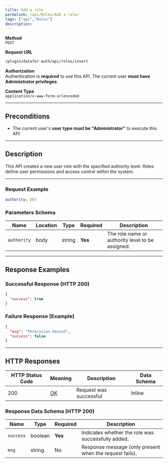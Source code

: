 ```yaml
---
title: Add a role
permalink: /api/Roles/Add a role/
tags: ["api","Roles"]
description: 
---
```


**Method**  
`POST`

**Request URL**
```html
/plugin/datafor-auth/api/roles/insert
```

**Authorization**  
Authentication is **required** to use this API. The current user **must have Administrator privileges**.

**Content Type**  
`application/x-www-form-urlencoded`

---

## **Preconditions**
- The current user's **user type must be "Administrator"** to execute this API.

---

## **Description**
This API creates a new user role with the specified authority level. Roles define user permissions and access control within the system.

---

### **Request Example**
```yaml
authority: DEV
```

### **Parameters Schema**

| Name        | Location | Type   | Required | Description |
|------------|----------|--------|----------|-------------|
| `authority` | body    | string | **Yes**  | The role name or authority level to be assigned. |

---

## **Response Examples**

### **Successful Response (HTTP 200)**
```json
{
  "success": true
}
```

### **Failure Response (Example)**
```json
{
  "msg": "Permission denied",
  "success": false
}
```

---

## **HTTP Responses**

| HTTP Status Code | Meaning                                                              | Description | Data Schema |
|------------------|----------------------------------------------------------------------|-------------|-------------|
| 200              | [OK](https://tools.ietf.org/html/rfc7231#section-6.3.1)              | Request was successful | Inline |

### **Response Data Schema (HTTP 200)**

| Name      | Type     | Required | Description |
|-----------|---------|----------|-------------|
| `success` | boolean | **Yes**  | Indicates whether the role was successfully added. |
| `msg`     | string  | No       | Response message (only present when the request fails). |
